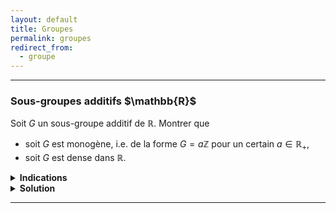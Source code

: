 ```yaml
---
layout: default
title: Groupes
permalink: groupes
redirect_from:
  - groupe
---
```


---

<h3 id="sous-groupes-de-r">Sous-groupes additifs $\mathbb{R}$</h3>

Soit $G$ un sous-groupe additif de $\mathbb{R}$. Montrer que 
- soit $G$ est monogène, i.e. de la forme $G = a\mathbb{Z}$ pour un certain $a \in \mathbb{R}_+$,
- soit $G$ est dense dans $\mathbb{R}$.

<details>
  <summary><b>Indications</b></summary>
  <details>
    <summary><u>Indication 1</u></summary>
      Lorsque $G\neq\{0\}$, considérer $a = \inf(G\cap\mathbb{R}^*_+)$.
  </details>
  <details>
    <summary><u>Indication 2</u></summary>
      Séparer les cas $a > 0$ et $a = 0$.
  </details>
</details>

<details>
  <summary><b>Solution</b></summary>
    Si $G = \{0\}$, le résultat est immédiat : $G = 0\mathbb{Z}$.<br><br>

    Supposons maintenant que $G\neq\{0\}$.<br>
    Il existe alors $x\in G\setminus\{0\}$. Puisque $G$ est un sous-groupe additif de $\mathbb{R}$, on a $-x\in G$.<br>
    Donc, $G\cap\mathbb{R}^*_+$ est une partie non vide et minorée de $\mathbb{R}$, donc admet une borne inférieure. Posons

    $$a = \inf(G\cap\mathbb{R}^*_+) \geq 0$$

    Premier cas : $a > 0$.
    <ol>
      Montrons que $G = a\mathbb{Z}$.<br><br>

      Montrons d'abord que $a\in G$. Supposons par l'absurde que $a\notin G$.<br>
      Par caractérisation de l'infimum, et puisque $a\notin G\cap\mathbb{R}^*_+$, il existe $x_1$ et $x_2$ dans $G\cap\mathbb{R}^*_+$ tels que $a < x_1 < x_2 < 2a$.<br>
      Puisque $x_1$ et $x_2$ sont dans $G$ qui est un groupe additif, on a $x_2 - x_1\in G$. De plus, $0 < x_2 - x_1$ donc $x_2 - x_1\in G\cap\mathbb{R}^*_+$.<br>
      Or, $x_2 - x_1 < a = \inf(G\cap\mathbb{R}^*_+)$, ce qui est absurde.<br>
      Donc, $a\in G$.<br><br>

      Montrons maintenant que $G = a\mathbb{Z}$ par double inclusion.<br>
      Puisque $a\in G$, on a $a\mathbb{Z} = \langle a\rangle \subset G$.<br>
      Reciproquement, soit $x\in G$. Il existe $n\in\mathbb{Z}$ tel que $na \leq x < (n+1)a$ (avec $n=\lfloor x/a\rfloor$).<br>
      Puisque $a\in G$, on a $na\in G$. Donc $x - na\in G$.<br>
      Or, $0 \leq x - na < a = \inf(G\cap\mathbb{R}^*_+)$, donc $x - na = 0$ et $x = na\in a\mathbb{Z}$.<br><br>

      Ainsi, $G = a\mathbb{Z}$.
    </ol>

    Deuxième cas : $a = 0$.
    <ol>
      Montrons que $G$ est dense dans $\mathbb{R}$.<br>
      Soit $x\in\mathbb{R}$ et $\varepsilon > 0$. On cherche $g\in G$ tel que $|x - g| < \varepsilon$.<br>
      Par caractérisation de l'infimum $a=\inf(G\cap\mathbb{R}^*_+)=0$, il existe $y\in G\cap\mathbb{R}^*_+$ tel que $0 < y < \varepsilon$.<br>
      Puisque $y\in G$, on a $y\mathbb{Z}\subset G$.<br>
      De plus, on a $y\mathbb{Z}\ \cap\ ]x-\varepsilon,x+\varepsilon[\ \neq \emptyset$ car il existe $n\in\mathbb{Z}$ tel que $ny\leq x < (n+1)y$ (avec $n=\lfloor x/y\rfloor$).<br>
      En notant $g = ny \in y\mathbb{Z} \subset G$, on a $|x - g| = x - ny < y < \varepsilon$.<br>
      Donc, $G$ est dense dans $\mathbb{R}$.
    </ol>

    Par conséquent, soit $G$ est monogène de la forme $G = a\mathbb{Z}$ pour un certain $a\in\mathbb{R}_+$, soit $G$ est dense dans $\mathbb{R}$.
</details>

---
